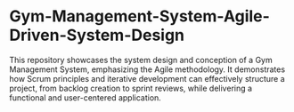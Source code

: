 # Gym-Management-System-Agile-Driven-System-Design
This repository showcases the system design and conception of a Gym Management System, emphasizing the Agile methodology. It demonstrates how Scrum principles and iterative development can effectively structure a project, from backlog creation to sprint reviews, while delivering a functional and user-centered application.

